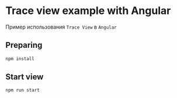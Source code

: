# Trace view example with Angular

Пример использования `Trace View` в `Angular`

## Preparing

```bash
npm install
```

## Start view

```bash
npm run start
```
